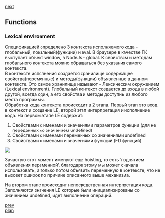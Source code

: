 <a href="03.md">next</a>

<h2>Functions</h2>

<h3>
Lexical environment
</h3>

<div>
Спецификацией определено 3 контекста исполняемого кода - глобальный, локальный(функции) и eval.
В браузере в качестве ГК выступает объект window, в NodeJs - global.
К свойствам и методам глобального контекста можно обращаться без указания самого контекста.
</div>

<div>
В контексте исполнения создается хранилище содержащее свойства(переменные) и методы(функции) объявленные в данном контексте.
Это самое хранилище называют - Лексическим окружением (Lexical environment).
Глобальный контекст создается до входа в любой другой, всегда один, а его свойства и методы доступны из любого места программы.
</div>

<div>
Обработка кода контекста происходит в 2 этапа. Первый этап это вход в контекст и создание LE, второй этап интерпретация и исполнение кода.
На первом этапе LE содержит:
<ol>
<li>
Свойствами с именами и значениями параметров функции (для не переданных со значением undefined)
</li>
<li>
Свойствами с именами переменных со значениями undefined
</li>
<li>
Свойствами с именами и значениями функций (FD функций)
</li>
</ol>

<img src="media/09-1.png">

Зачастую этот момент именуют еще hoisting, то есть ‘поднятием объявления переменной’,
благодаря этому мы может сначала использовать, а только потом объявить переменную в контексте,
что не вызовет ошибок по причине описанного выше механизма.

<div>
На втором этапе происходит непосредственная интерпретация кода.
Заполняются значения LE которые были инициализированы со значением undefined, идет выполнение операций.
</div>
</div>

<a href="01.md">prev</a>
<br/>
<a href="00.md">plan</a>
